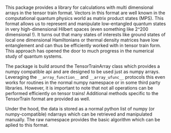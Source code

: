 This package provides a library for calculations with multi dimensional arrays
in the tensor train format. Vectors in this format are well known in the
computational quantum physics world as matrix product states (MPS). This format
allows us to represent and manipulate low-entangled quantum states in very
high-dimensional Hilbert spaces (even something like 2^200 dimensional !). It
turns out that many states of interests like ground states of local one
dimensional Hamiltonians or thermal density matrices have low entanglement and
can thus be efficiently worked with in tensor train form. This approach has
opened the door to much progress in the numerical study of quantum systems.

The package is build around the TensorTrainArray class which provides a numpy
compatible api and are designed to be used just as numpy arrays. Leveraging the
`__array_function__` and `__array_ufunc__` protocols this even works for
routines in the normal numpy namespace or in some third party libraries.
However, it is important to note that not all operations can be performed
efficiently on tensor trains! Additional methods specific to the TensorTrain
format are provided as well.

Under the hood, the data is stored as a normal python list of numpy (or
numpy-compatible) ndarrays which can be retrieved and manipulated manually. The
raw namespace provides the basic algorithm which can be aplied to this format.
